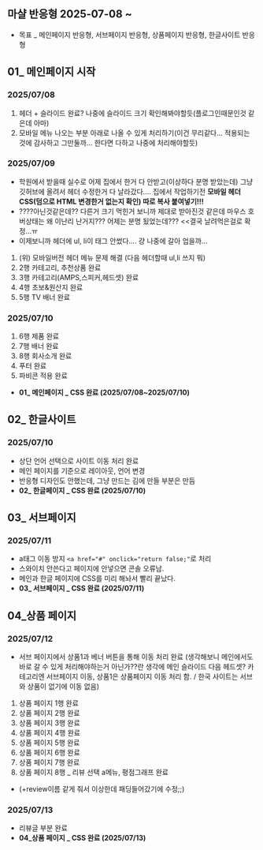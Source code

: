 ## 마샬 반응형 2025-07-08 ~
* 목표 _ 메인페이지 반응형, 서브페이지 반응형, 상품페이지 반응형, 한글사이트 반응형
## 01_ 메인페이지 시작
### 2025/07/08 
1. 헤더 + 슬라이드 완료? 나중에 슬라이드 크기 확인해봐야할듯(플로그인때문인것 같은데 아마)
2. 모바일 메뉴 나오는 부분 아래로 나올 수 있게 처리하기(이건 무리같다... 적용되는것에 감사하고 그만둘까... 한다면 다하고 나중에 처리해야할듯)
### 2025/07/09
* 학원에서 받을때 실수로 어제 집에서 한거 다 안받고(이상하다 분명 받았는데) 그냥 깃허브에 올려서 헤더 수정한거 다 날라갔다.... 집에서 작업하기전 **모바일 헤더 CSS(덤으로 HTML 변경한거 없는지 확인) 따로 복사 붙여넣기!!!**
* ????아닌것같은데?? 다른거 크기 먹힌거 보니까 제대로 받아진것 같은데 마우스 호버상태는 왜 이난리 난거지??? 어제는 분명 됬었는데??? <<결국 날려먹은걸로 확정...ㅠ
* 이제보니까 헤더에 ul, li이 태그 안썼다.... 걍 나중에 갈아 업을까...
1. (위) 모바일버전 헤더 메뉴 문제 해결 (다음 헤더할때 ul,li 쓰지 뭐)
2. 2행 카테고리, 추천상품 완료
3. 3행 카테고리(AMPS,스피커,헤드셋) 완료
4. 4행 초보&원산지 완료
5. 5행 TV 배너 완료
### 2025/07/10
1. 6행 제품 완료
2. 7행 배너 완료
3. 8행 회사소개 완료
4. 푸터 완료
5. 파비콘 적용 완료
* **01_ 메인페이지 _ CSS 완료 (2025/07/08~2025/07/10)**
## 02_ 한글사이트
### 2025/07/10
* 상단 언어 선택으로 사이트 이동 처리 완료
* 메인 페이지를 기준으로 레이아웃, 언어 변경
* 반응형 디자인도 안했는데, 그냥 만드는 김에 만들 부분은 만듬
* **02_ 한글페이지 _ CSS 완료 (2025/07/10)**
## 03_ 서브페이지
### 2025/07/11
* a태그 이동 방지 `<a href="#" onclick="return false;"`로 처리
* 스와이치 안쓴다고 페이지에 안넣으면 콘솔 오류남.
* 메인과 한글 페이지에 CSS를 미리 해놔서 빨리 끝났다.
* **03_ 서브페이지 _ CSS 완료 (2025/07/11)**
## 04_상품 페이지
### 2025/07/12
* 서브 페이지에서 상품1과 베너 버튼을 통해 이동 처리 완료 (생각해보니 메인에서도 바로 갈 수 있게 처리해야하는거 아닌가??란 생각에 메인 슬라이드 다음 헤드셋? 카테고리엔 서브페이지 이동, 상품1은 상품페이지 이동 처리 함. / 한국 사이트는 서브와 상품이 없기에 이동 없음)
1. 상품 페이지 1행 완료
2. 상품 페이지 2행 완료
3. 상품 페이지 3행 완료
4. 상품 페이지 4행 완료
5. 상품 페이지 5행 완료
6. 상품 페이지 6행 완료
7. 상품 페이지 7행 완료
8. 상품 페이지 8행 _ 리뷰 선택 a메뉴, 평점그래프 완료
* (+review이름 같게 줘서 이상한데 패딩들어갔기에 수정;;)
### 2025/07/13
* 리뷰글 부분 완료
* **04_상품 페이지 _ CSS 완료 (2025/07/13)**
